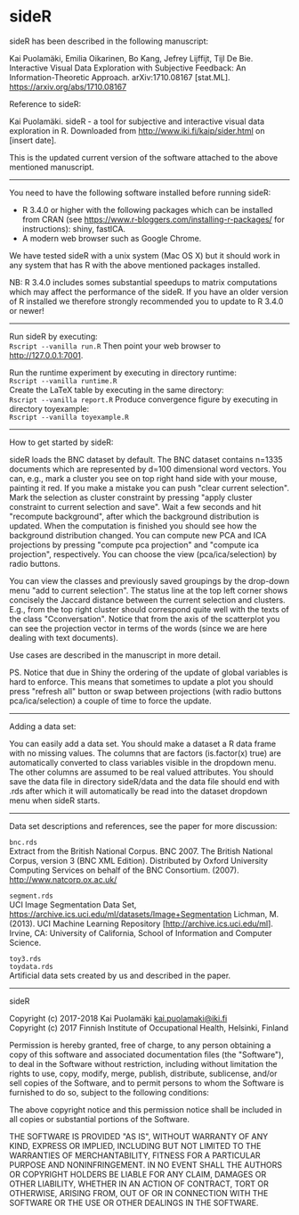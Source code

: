 # sideR

sideR has been described in the following manuscript:

Kai Puolamäki, Emilia Oikarinen, Bo Kang, Jefrey Lijffijt, Tijl De
Bie. Interactive Visual Data Exploration with Subjective Feedback: An
Information-Theoretic Approach. arXiv:1710.08167
[stat.ML]. https://arxiv.org/abs/1710.08167

Reference to sideR:

Kai Puolamäki. sideR - a tool for subjective and interactive visual
data exploration in R. Downloaded from
<http://www.iki.fi/kaip/sider.html> on [insert date].

This is the updated current version of the software attached to the above mentioned manuscript.

-----

You need to have the following software installed before running
sideR:

* R 3.4.0 or higher with the following packages which can be installed
  from CRAN (see <https://www.r-bloggers.com/installing-r-packages/> for
  instructions): shiny, fastICA.
* A modern web browser such as Google Chrome.

We have tested sideR with a unix system (Mac OS X) but it should work
in any system that has R with the above mentioned packages installed.

NB: R 3.4.0 includes somes substantial speedups to matrix computations
which may affect the performance of the sideR. If you have an older
version of R installed we therefore strongly recommended you to update
to R 3.4.0 or newer!

-----

Run sideR by executing:  
`Rscript --vanilla run.R`
Then point your web browser to <http://127.0.0.1:7001>.

Run the runtime experiment by executing in directory runtime:  
`Rscript --vanilla runtime.R`  
Create the LaTeX table by executing in the same directory:  
`Rscript --vanilla report.R` 
Produce convergence figure by executing in directory toyexample:  
`Rscript --vanilla toyexample.R`

-----

How to get started by sideR:

sideR loads the BNC dataset by default. The BNC dataset contains
n=1335 documents which are represented by d=100 dimensional word
vectors. You can, e.g., mark a cluster you see on top right hand side
with your mouse, painting it red. If you make a mistake you can push
"clear current selection". Mark the selection as cluster constraint by
pressing "apply cluster constraint to current selection and
save". Wait a few seconds and hit "recompute background", after which
the background distribution is updated. When the computation is
finished you should see how the background distribution changed. You
can compute new PCA and ICA projections by pressing "compute pca
projection" and "compute ica projection", respectively. You can choose
the view (pca/ica/selection) by radio buttons.

You can view the classes and previously saved groupings by the
drop-down menu "add to current selection". The status line at the top
left corner shows concisely the Jaccard distance between the current
selection and clusters. E.g., from the top right cluster should
correspond quite well with the texts of the class
"Cconversation". Notice that from the axis of the scatterplot you can
see the projection vector in terms of the words (since we are here
dealing with text documents).

Use cases are described in the manuscript in more detail.

PS. Notice that due in Shiny the ordering of the update of global
variables is hard to enforce. This means that sometimes to update a
plot you should press "refresh all" button or swap between projections
(with radio buttons pca/ica/selection) a couple of time to force the
update.

-----

Adding a data set:

You can easily add a data set. You should make a dataset a R data
frame with no missing values. The columns that are factors
(is.factor(x) true) are automatically converted to class variables
visible in the dropdown menu. The other columns are assumed to be real
valued attributes. You should save the data file in directory
sideR/data and the data file should end with .rds after which it will
automatically be read into the dataset dropdown menu when sideR
starts.

-----

Data set descriptions and references, see the paper for more
discussion:

`bnc.rds`  
Extract from the British National Corpus.
BNC 2007. The British National Corpus, version 3 (BNC XML
Edition). Distributed by Oxford University Computing Services on
behalf of the BNC Consortium. (2007). <http://www.natcorp.ox.ac.uk/>

`segment.rds`   
UCI Image Segmentation Data Set,
<https://archive.ics.uci.edu/ml/datasets/Image+Segmentation>
Lichman, M. (2013). UCI Machine Learning Repository
[<http://archive.ics.uci.edu/ml>]. Irvine, CA: University of California,
School of Information and Computer Science.

`toy3.rds`  
`toydata.rds`  
Artificial data sets created by us and described in the paper.

-----

sideR

Copyright (c) 2017-2018 Kai Puolamäki <kai.puolamaki@iki.fi>  
Copyright (c) 2017 Finnish Institute of Occupational Health, Helsinki,
Finland   

Permission is hereby granted, free of charge, to any person obtaining
a copy of this software and associated documentation files (the
"Software"), to deal in the Software without restriction, including
without limitation the rights to use, copy, modify, merge, publish,
distribute, sublicense, and/or sell copies of the Software, and to
permit persons to whom the Software is furnished to do so, subject to
the following conditions:

The above copyright notice and this permission notice shall be
included in all copies or substantial portions of the Software.

THE SOFTWARE IS PROVIDED "AS IS", WITHOUT WARRANTY OF ANY KIND,
EXPRESS OR IMPLIED, INCLUDING BUT NOT LIMITED TO THE WARRANTIES OF
MERCHANTABILITY, FITNESS FOR A PARTICULAR PURPOSE AND
NONINFRINGEMENT. IN NO EVENT SHALL THE AUTHORS OR COPYRIGHT HOLDERS BE
LIABLE FOR ANY CLAIM, DAMAGES OR OTHER LIABILITY, WHETHER IN AN ACTION
OF CONTRACT, TORT OR OTHERWISE, ARISING FROM, OUT OF OR IN CONNECTION
WITH THE SOFTWARE OR THE USE OR OTHER DEALINGS IN THE SOFTWARE.
